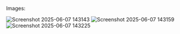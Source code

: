 Images:

![Screenshot 2025-06-07 143143](https://github.com/user-attachments/assets/b0256c62-8d53-4b31-9adc-734194a1402d)
![Screenshot 2025-06-07 143159](https://github.com/user-attachments/assets/333f2838-1fb3-4b5d-a968-cfc280023459)
![Screenshot 2025-06-07 143225](https://github.com/user-attachments/assets/a5d8ec0d-6656-4a81-b413-ad0dfa840ae0)
